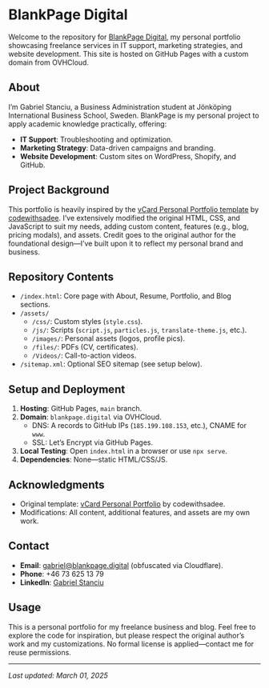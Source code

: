 # BlankPage Digital

Welcome to the repository for [BlankPage Digital](https://www.blankpage.digital/), my personal portfolio showcasing freelance services in IT support, marketing strategies, and website development. This site is hosted on GitHub Pages with a custom domain from OVHCloud.

## About

I’m Gabriel Stanciu, a Business Administration student at Jönköping International Business School, Sweden. BlankPage is my personal project to apply academic knowledge practically, offering:
- **IT Support**: Troubleshooting and optimization.
- **Marketing Strategy**: Data-driven campaigns and branding.
- **Website Development**: Custom sites on WordPress, Shopify, and GitHub.

## Project Background

This portfolio is heavily inspired by the [vCard Personal Portfolio template](https://github.com/codewithsadee/vcard-personal-portfolio) by [codewithsadee](https://github.com/codewithsadee). I’ve extensively modified the original HTML, CSS, and JavaScript to suit my needs, adding custom content, features (e.g., blog, pricing modals), and assets. Credit goes to the original author for the foundational design—I’ve built upon it to reflect my personal brand and business.

## Repository Contents

- `/index.html`: Core page with About, Resume, Portfolio, and Blog sections.
- `/assets/`
  - `/css/`: Custom styles (`style.css`).
  - `/js/`: Scripts (`script.js`, `particles.js`, `translate-theme.js`, etc.).
  - `/images/`: Personal assets (logos, profile pics).
  - `/files/`: PDFs (CV, certificates).
  - `/Videos/`: Call-to-action videos.
- `/sitemap.xml`: Optional SEO sitemap (see setup below).

## Setup and Deployment

1. **Hosting**: GitHub Pages, `main` branch.
2. **Domain**: `blankpage.digital` via OVHCloud.
   - DNS: A records to GitHub IPs (`185.199.108.153`, etc.), CNAME for `www`.
   - SSL: Let’s Encrypt via GitHub Pages.
3. **Local Testing**: Open `index.html` in a browser or use `npx serve`.
4. **Dependencies**: None—static HTML/CSS/JS.

## Acknowledgments

- Original template: [vCard Personal Portfolio](https://github.com/codewithsadee/vcard-personal-portfolio) by codewithsadee.
- Modifications: All content, additional features, and assets are my own work.

## Contact

- **Email**: [gabriel@blankpage.digital](mailto:gabriel@blankpage.digital) (obfuscated via Cloudflare).
- **Phone**: +46 73 625 13 79
- **LinkedIn**: [Gabriel Stanciu](https://linkedin.com/in/gabriel-stanciu-a21a52284)

## Usage

This is a personal portfolio for my freelance business and blog. Feel free to explore the code for inspiration, but please respect the original author’s work and my customizations. No formal license is applied—contact me for reuse permissions.

---

*Last updated: March 01, 2025*
